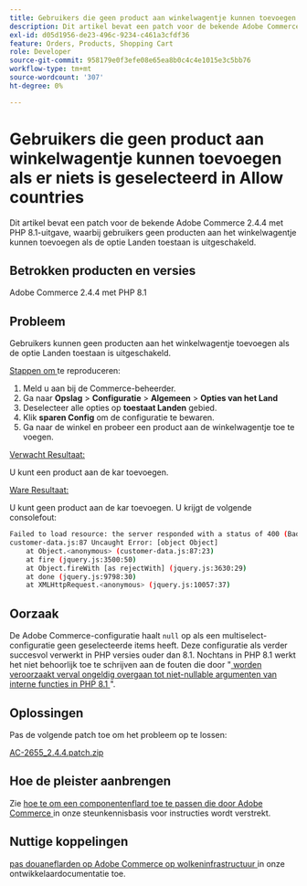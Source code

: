 ```yaml
---
title: Gebruikers die geen product aan winkelwagentje kunnen toevoegen als er niets is geselecteerd in Allow countries
description: Dit artikel bevat een patch voor de bekende Adobe Commerce 2.4.4 met PHP 8.1-uitgave, waarbij gebruikers geen producten aan het winkelwagentje kunnen toevoegen als de optie Landen toestaan is uitgeschakeld.
exl-id: d05d1956-de23-496c-9234-c461a3cfdf36
feature: Orders, Products, Shopping Cart
role: Developer
source-git-commit: 958179e0f3efe08e65ea8b0c4c4e1015e3c5bb76
workflow-type: tm+mt
source-wordcount: '307'
ht-degree: 0%

---
```


# Gebruikers die geen product aan winkelwagentje kunnen toevoegen als er niets is geselecteerd in Allow countries

Dit artikel bevat een patch voor de bekende Adobe Commerce 2.4.4 met PHP 8.1-uitgave, waarbij gebruikers geen producten aan het winkelwagentje kunnen toevoegen als de optie Landen toestaan is uitgeschakeld.

## Betrokken producten en versies

Adobe Commerce 2.4.4 met PHP 8.1

## Probleem

Gebruikers kunnen geen producten aan het winkelwagentje toevoegen als de optie Landen toestaan is uitgeschakeld.

<u> Stappen om </u> te reproduceren:

1. Meld u aan bij de Commerce-beheerder.
1. Ga naar **Opslag** > **Configuratie** > **Algemeen** > **Opties van het Land**
1. Deselecteer alle opties op **toestaat Landen** gebied.
1. Klik **sparen Config** om de configuratie te bewaren.
1. Ga naar de winkel en probeer een product aan de winkelwagentje toe te voegen.

<u> Verwacht Resultaat:</u>

U kunt een product aan de kar toevoegen.

<u> Ware Resultaat:</u>

U kunt geen product aan de kar toevoegen. U krijgt de volgende consolefout:

```bash
Failed to load resource: the server responded with a status of 400 (Bad Request)
customer-data.js:87 Uncaught Error: [object Object]
    at Object.<anonymous> (customer-data.js:87:23)
    at fire (jquery.js:3500:50)
    at Object.fireWith [as rejectWith] (jquery.js:3630:29)
    at done (jquery.js:9798:30)
    at XMLHttpRequest.<anonymous> (jquery.js:10057:37)
```

## Oorzaak

De Adobe Commerce-configuratie haalt `null` op als een multiselect-configuratie geen geselecteerde items heeft. Deze configuratie als verder succesvol verwerkt in PHP versies ouder dan 8.1. Nochtans in PHP 8.1 werkt het niet behoorlijk toe te schrijven aan de fouten die door &quot;[ worden veroorzaakt verval ongeldig overgaan tot niet-nullable argumenten van interne functies in PHP 8.1 ](https://wiki.php.net/rfc/deprecate_null_to_scalar_internal_arg)&quot;.

## Oplossingen

Pas de volgende patch toe om het probleem op te lossen:

[AC-2655_2.4.4.patch.zip](assets/AC-2655_2.4.4.patch.zip)

## Hoe de pleister aanbrengen

Zie [ hoe te om een componentenflard toe te passen die door Adobe Commerce ](/help/how-to/general/how-to-apply-a-composer-patch-provided-by-magento.md) in onze steunkennisbasis voor instructies wordt verstrekt.

## Nuttige koppelingen

[ pas douaneflarden op Adobe Commerce op wolkeninfrastructuur ](https://devdocs.magento.com/guides/v2.3/cloud/project/project-patch.html) in onze ontwikkelaardocumentatie toe.
